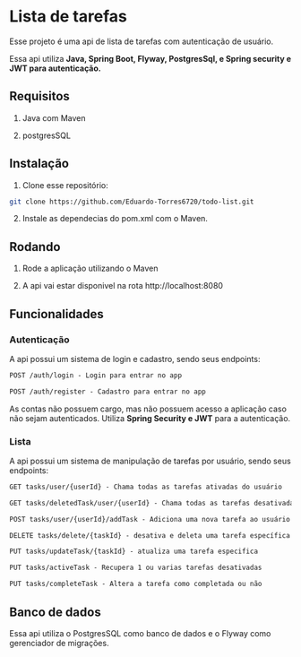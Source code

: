 # Lista de tarefas

Esse projeto é uma api de lista de tarefas com autenticação de usuário.

Essa api utiliza **Java, Spring Boot, Flyway, PostgresSql, e Spring security e JWT para autenticação.**

## Requisitos

1. Java com Maven

2. postgresSQL

## Instalação

1. Clone esse repositório:

```bash
git clone https://github.com/Eduardo-Torres6720/todo-list.git
```

2. Instale as dependecias do pom.xml com o Maven.

## Rodando

1. Rode a aplicação utilizando o Maven

2. A api vai estar disponivel na rota http://localhost:8080

## Funcionalidades

### Autenticação

A api possui um sistema de login e cadastro, sendo seus endpoints:

```markdown
POST /auth/login - Login para entrar no app

POST /auth/register - Cadastro para entrar no app
```

As contas não possuem cargo, mas não possuem acesso a aplicação caso não sejam autenticados. Utiliza **Spring Security e JWT** para a autenticação.

### Lista

A api possui um sistema de manipulação de tarefas por usuário, sendo seus endpoints:

```markdown
GET tasks/user/{userId} - Chama todas as tarefas ativadas do usuário

GET tasks/deletedTask/user/{userId} - Chama todas as tarefas desativadas do usuário

POST tasks/user/{userId}/addTask - Adiciona uma nova tarefa ao usuário

DELETE tasks/delete/{taskId} - desativa e deleta uma tarefa específica

PUT tasks/updateTask/{taskId} - atualiza uma tarefa especifica

PUT tasks/activeTask - Recupera 1 ou varias tarefas desativadas

PUT tasks/completeTask - Altera a tarefa como completada ou não
```

## Banco de dados

Essa api utiliza o PostgresSQL como banco de dados e o Flyway como gerenciador de migrações.
